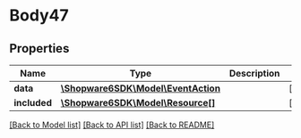 # Body47

## Properties
Name | Type | Description | Notes
------------ | ------------- | ------------- | -------------
**data** | [**\Shopware6SDK\Model\EventAction**](EventAction.md) |  | [optional] 
**included** | [**\Shopware6SDK\Model\Resource[]**](Resource.md) |  | [optional] 

[[Back to Model list]](../../README.md#documentation-for-models) [[Back to API list]](../../README.md#documentation-for-api-endpoints) [[Back to README]](../../README.md)

